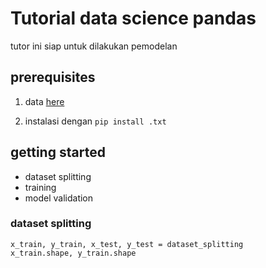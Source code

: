 # Tutorial data science pandas

tutor ini siap untuk dilakukan pemodelan

## prerequisites

1. data [here](https://www.atlassian.com/git/tutorials/saving-changes/git-commit)

2. instalasi dengan `pip install .txt`

## getting started
- dataset splitting
- training
- model validation


### dataset splitting
```code
x_train, y_train, x_test, y_test = dataset_splitting
x_train.shape, y_train.shape
```
